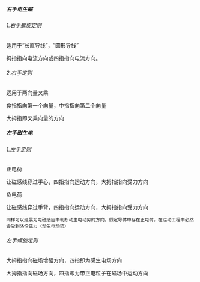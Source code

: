 ##### 右手电生磁

###### 1.右手螺旋定则

适用于“长直导线”，“圆形导线”

拇指指向电流方向或四指指向电流方向。

###### 2.右手定则

适用于两向量叉乘

食指指向第一个向量，中指指向第二个向量

大拇指即叉乘向量的方向

##### 左手磁生电

###### 1.左手定则

正电荷

让磁感线穿过手心，四指指向运动方向，大拇指指向受力方向

负电荷

让磁感线穿过手背，四指指向运动方向，大拇指指向受力方向

`同样可以延展为电磁感应中判断动生电动势的方向，假定导体中存在正电荷，在运动工程中必然会受到洛伦兹力（动生电动势）`

###### 左手螺旋定则

大拇指指向磁场增强方向，四指即为感生电场方向

大拇指指向磁场方向，四指即为带正电粒子在磁场中运动方向
